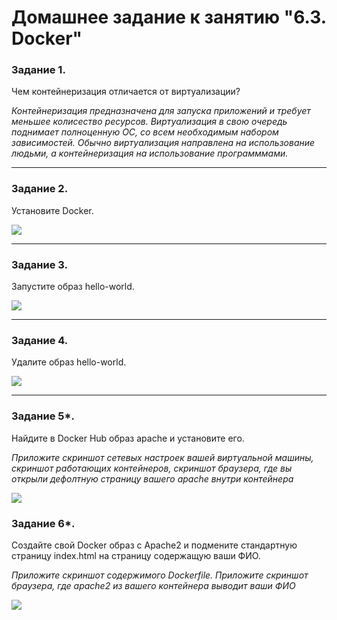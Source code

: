 # Домашнее задание к занятию "6.3. Docker"

### Задание 1. 

Чем контейнеризация отличается от виртуализации?

_Контейнеризация предназначена для запуска приложений и требует меньшее колисество ресурсов. Виртуализация в свою очередь поднимает полноценную ОС, со всем необходимым набором зависимостей. Обычно виртуализация направлена на использование людьми, а контейнеризация на использование программмами._

---

### Задание 2. 

Установите Docker.

![](httpsL//github.com/guillotine666/nah/blob/6.3/virtualization/homework/tmp/6-3/6.2.png)

---

### Задание 3. 

Запустите образ hello-world.

![](httpsL//github.com/guillotine666/nah/blob/6.3/virtualization/homework/tmp/6-3/6.3.png)

---

### Задание 4. 

Удалите образ hello-world.

![](httpsL//github.com/guillotine666/nah/blob/6.3/virtualization/homework/tmp/6-3/6.4.png)

---

### Задание 5*. 

Найдите в Docker Hub образ apache и установите его.

*Приложите скриншот сетевых настроек вашей виртуальной машины,
скриншот работающих контейнеров,
скриншот браузера, где вы открыли дефолтную страницу вашего apache внутри контейнера*


![](httpsL//github.com/guillotine666/nah/blob/6.3/virtualization/homework/tmp/6-3/6.5.png)

### Задание 6*.

Создайте свой Docker образ с Apache2 и подмените стандартную страницу index.html на страницу содержащую ваши ФИО.

*Приложите скриншот содержимого Dockerfile.
Приложите скриншот браузера, где apache2 из вашего контейнера выводит ваши ФИО*

![](httpsL//github.com/guillotine666/nah/blob/6.3/virtualization/homework/tmp/6-3/6.6.png)

